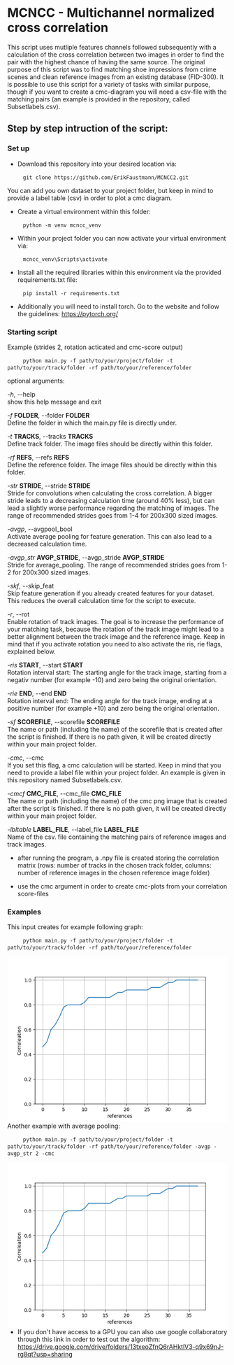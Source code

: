 # MCNCC - Multichannel normalized cross correlation

This script uses mutliple features channels followed subsequently with a calculation of the cross correlation between two images in order to find the pair with the highest chance of having the same source. The original purpose of this script was to find matching shoe impressions from crime scenes and clean reference images from an existing database (FID-300). It is possible to use this script for a variety of tasks with similar purpose, though if you want to create a cmc-diagram you will need a csv-file with the matching pairs (an example is provided in the repository, called Subsetlabels.csv).



## Step by step intruction of the script:

### Set up

- Download this repository into your desired location via:
```
     git clone https://github.com/ErikFaustmann/MCNCC2.git
```
You can add you own dataset to your project folder, but keep in mind to provide a label table (csv) in order to plot a cmc diagram.

- Create a virtual environment within this folder:
```
     python -m venv mcncc_venv
```

- Within your project folder you can  now activate your virtual environment via:
```
     mcncc_venv\Scripts\activate
```

- Install all the required libraries within this environment via the provided requirements.txt file:
```
     pip install -r requirements.txt
```
- Additionally you will need to install torch. Go to the website and follow the guidelines:
https://pytorch.org/

### Starting script

Example (strides 2, rotation acticated and cmc-score output)
```
     python main.py -f path/to/your/project/folder -t path/to/your/track/folder -rf path/to/your/reference/folder
```

optional arguments:

  *-h*, --help<br/>show this help message and exit
  
  *-f* <b>FOLDER</b>, --folder <b>FOLDER</b><br/>Define the folder in which the main.py file is directly under.
                        
  *-t* <b>TRACKS</b>, --tracks <b>TRACKS</b><br/>Define track folder. The image files should be directly within this folder. 
                        
  *-rf* <b>REFS</b>, --refs <b>REFS</b><br/>Define the reference folder. The image files should be directly within this folder. 
                        
  *-str* <b>STRIDE</b>, --stride <b>STRIDE</b><br/>Stride for convolutions when calculating the cross correlation. A bigger stride leads to a decreasing calculation time (around 40% less), but can lead a slightly worse performance regarding the matching of images. The range of recommended strides goes from 1-4 for 200x300 sized images.
                        
  *-avgp*, --avgpool_bool<br/>Activate average pooling for feature generation. This can also lead to a decreased calculation time.
                        
  *-avgp_str* <b>AVGP_STRIDE</b>, --avgp_stride <b>AVGP_STRIDE</b><br/>Stride for average_pooling. The range of recommended strides goes from 1-2 for 200x300 sized images.
                        
  *-skf*, --skip_feat<br/>Skip feature generation if you already created features for your dataset. This reduces the overall calculation time for the script to execute.
  
  *-r*, --rot<br/>Enable rotation of track images. The goal is to increase the performance of your matching task, because the rotation of the track image might lead to a better alignment between the track image and the reference image. Keep in mind that if you activate rotation you need to also activate the ris, rie flags, explained below.
  
  *-ris* <b>START</b>, --start <b>START</b><br/>Rotation interval start: The starting angle for the track image, starting from a negativ number (for example -10) and zero being the original orientation.
                        
  *-rie* <b>END</b>, --end <b>END</b><br/>Rotation interval end: The ending angle for the track image, ending at a positive number (for example +10) and zero being the original orientation.
  
  *-sf* <b>SCOREFILE</b>, --scorefile <b>SCOREFILE</b><br/>The name or path (including the name) of the scorefile that is created after the script is finished. If there is no path given, it will be created directly within your main project folder.
                        
  *-cmc*, --cmc<br/>If you set this flag, a cmc calculation will be started. Keep in mind that you need to provide a label file within your project folder. An example is given in this repository named Subsetlabels.csv. 
  
  *-cmcf* <b>CMC_FILE</b>, --cmc_file <b>CMC_FILE</b><br/>The name or path (including the name) of the cmc png image that is created after the script is finished. If there is no path given, it will be created directly within your main project folder.
                        
  *-lbltable* <b>LABEL_FILE</b>, --label_file <b>LABEL_FILE</b><br/>Name of the csv. file containing the matching pairs of reference images and track images.

                        

- after running the program, a .npy file is created storing the correlation matrix (rows: number of tracks in the chosen track folder, columns: number of reference images in the chosen reference image folder)

- use the cmc argument in order to create cmc-plots from your correlation score-files

### Examples

This input creates for example following graph:
```
     python main.py -f path/to/your/project/folder -t path/to/your/track/folder -rf path/to/your/reference/folder 
```
<img src="cmc_score_diagram.png"
     alt="Markdown Monster icon"
     style="float: left; margin-right: 10px;" />    
     
Another example with average pooling:
```
     python main.py -f path/to/your/project/folder -t path/to/your/track/folder -rf path/to/your/reference/folder -avgp -avgp_str 2 -cmc
```
<img src="cmc_score_diagram.png"
     alt="Markdown Monster icon"
     style="float: left; margin-right: 10px;" />   


- If you don't have access to a GPU you can also use google collaboratory through this link in order to test out the algorithm:
https://drive.google.com/drive/folders/13txeoZfnQ6rAHktlV3-q9x69nJ-rg8qt?usp=sharing
